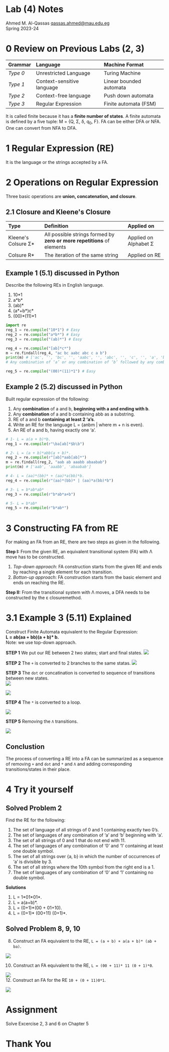 # Lab (4) Notes
Ahmed M. Al-Qassas [qassas.ahmed@mau.edu.eg](qassas.ahmed@mau.edu.eg)  
Spring 2023-24  

# 0 Review on Previous Labs (2, 3)

| Grammar  | Language                   | Machine Format          |
|:---------|:---------------------------|:------------------------|
| _Type 0_ | Unrestricted Language      | Turing Machine          |
| _Type 1_ | Context-sensitive language | Linear bounded automata |
| _Type 2_ | Context-free language      | Push down automata      |
| _Type 3_ | Regular Expression         | Finite automata (FSM)   |

It is called finite because it has a **finite number of states**. A finite automata is defined by a five tuple: M = {Q, Σ, δ, q<sub>0</sub>, F}. FA can be either DFA or NFA. One can convert from NFA to DFA.

# 1 Regular Expression (RE)
It is the language or the strings accepted by a FA.

# 2 Operations on Regular Expression
Three basic operations are **union, concatenation, and closure**.

## 2.1 Closure and Kleene's Closure
| Type               |Definition                       | Applied on                      |
|:-------------------|:--------------------------------|:--------------------------------|
|Kleene's Colsure Σ* |All possible strings formed by **zero or more repetitions** of elements|Applied on Alphabet Σ            |
|Colsure R*          |The iteration of the same string |Applied on RE                   |  

## Example 1 (5.1) discussed in Python
Describe the following REs in English language.  
1. 10*1
2. a\*b*
3. (ab)\*
4. (a\*+b*)c\*
5. (00)*(11)\*1
   
```Python
import re
reg_1 = re.compile("10*1") # Easy
reg_2 = re.compile("a*b*") # Easy
reg_3 = re.compile("(ab)*") # Easy

reg_4 = re.compile("[ab]*c*")
m = re.findall(reg_4, "ac bc aabc abc c a b")
print(m) # ['ac', '', 'bc', '', 'aabc', '', 'abc', '', 'c', '', 'a', 'b']
# Any combination of ‘a’ or any combination of ‘b’ followed by any combination of ‘c’ will be accepted.

reg_5 = re.compile("(00)*(11)*1") # Easy
```

## Example 2 (5.2) discussed in Python
Built regular expression of the following:
1. Any **combination** of a and b, **beginning with a and ending with b**.
2. Any **combination** of a and b containing abb as a substring.
3. RE of a and b **containing at least 2 ‘a’s**.
4. Write an RE for the language L = {anbm | where m + n is even}.
5. An RE of a and b, having exactly one ‘a’.


```Python
# 1- L = a(a + b)*b.
reg_1 = re.compile(r"\ba[ab]*$b\b")

# 2- L = (a + b)*abb(a + b)*.
reg_2 = re.compile(r"[ab]*aab[ab]*")
m = re.findall(reg_2, "aab ab aaabb abaabab")
print(m) # ['aab', 'aaabb', 'abaabab']

# 4- L = (aa)*(bb)* + (aa)*a(bb)*b.
reg_4 = re.compile(r"(aa)*(bb)* | (aa)*a(bb)*b")

# 3- L = b*ab*ab*
reg_3 = re.compile(r"b*ab*a+b")

# 5- L = b*ab*
reg_5 = re.compile(r"b*ab*")

```
# 3 Constructing FA from RE
For making an FA from an RE, there are two steps as given in the following.  

**Step I:** From the given RE, an equivalent transitional system (FA) with Λ move has to be constructed.
1. *Top-down approach*: FA construction starts from the given RE and ends by reaching a single element for each transition.
2. *Botton-up approach*: FA construction starts from the basic element and ends on reaching the RE.


**Step II:** From the transitional system with Λ moves, a DFA needs to be constructed by the ε closuremethod.


# 3.1 Example 3 (5.11) Explained
Construct Finite Automata equivalent to the Regular Expression:  
**L = ab(aa + bb)(a + b)\* b.**    
Note: we use top-down approach.  

**STEP 1** We put our RE between 2 two states; start and final states.
![](figs/img-1.png)  
   
**STEP 2** The `+` is converted to 2 branches to the same statas.
![](figs/img-2.png)  

**STEP 3** The `dot` or concatination is converted to sequence of transitions between new states.  
![](figs/img-3.png)   

![](figs/img-4.png)  

**STEP 4** The `*` is converted to a loop.  

![](figs/img-5.png)  

**STEP 5** Removing the `Λ` transitions.  

![](figs/img-6.png)  

## Conclustion
The process of converting a RE into a FA can be summarized as a sequence of removing `+` and `dot` and `*` and `Λ` and adding corresponding transitions/states in their place.
# 4 Try it yourself 
## Solved Problem 2
Find the RE for the following:
1. The set of language of all strings of 0 and 1 containing exactly two 0’s.  
2. The set of languages of any combination of ‘a’ and ‘b’ beginning with ‘a’.  
3. The set of all strings of 0 and 1 that do not end with 11. 
4. The set of languages of any combination of ‘0’ and ‘1’ containing at least one double symbol.
5. The set of all strings over {a, b} in which the number of occurrences of ‘a’ is divisible by 3.
6. The set of all strings where the 10th symbol from the right end is a 1.  
7. The set of languages of any combination of ‘0’ and ‘1’ containing no double symbol.

**Solutions**
1. L = 1\*01\*01*.
2. L = a(a+b)*.
3. L = (0+1)*(00 + 01+10).
4. L = (0+1)* (00+11) (0+1)*.

## Solved Problem 8, 9, 10  

8. Construct an FA equivalent to the RE, `L = (a + b) + a(a + b)* (ab + ba)`.  
   
![](figs/img-9.png)

10. Construct an FA equivalent to the RE, `L = (00 + 11)* 11 (0 + 1)*0`.
    
![](figs/img-7.png)    
12. Construct an FA for the RE `10 + (0 + 11)0*1`.  

![](figs/img-8.png)
# Assignment
Solve Excercise 2, 3 and 6 on Chapter 5
# Thank You





